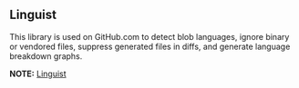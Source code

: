 ## Linguist

This library is used on GitHub.com to detect blob languages, ignore binary or vendored files, suppress generated files in diffs, and generate language breakdown graphs.

**NOTE:** [Linguist](https://github.com/github/linguist/blob/master/lib/linguist/languages.yml)